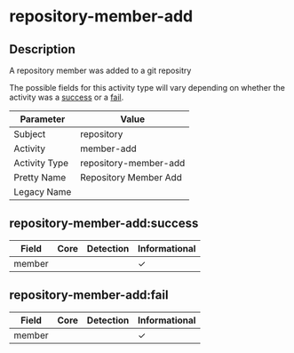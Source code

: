 repository-member-add
=====================

Description
-----------
A repository member was added to a git repositry

The possible fields for this activity type will vary depending on whether the activity was a [success](#repository-member-addsuccess) or a [fail](#repository-member-addfail).

| Parameter     | Value                 |
| ------------- | --------------------- |
| Subject       | repository            |
| Activity      | member-add            |
| Activity Type | repository-member-add |
| Pretty Name   | Repository Member Add |
| Legacy Name   |                       |

repository-member-add:success
-----------------------------

| Field  | Core | Detection | Informational |
| ------ | ---- | --------- | ------------- |
| member |      |           | &#10003;      |

repository-member-add:fail
--------------------------

| Field  | Core | Detection | Informational |
| ------ | ---- | --------- | ------------- |
| member |      |           | &#10003;      |